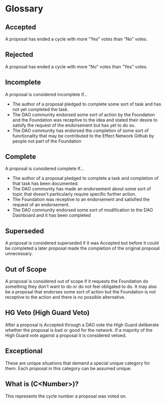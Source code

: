 # Glossary

## Accepted

A proposal has ended a cycle with more "Yes" votes than "No" votes.

## Rejected

A proposal has ended a cycle with more "No" votes than "Yes" votes.

## Incomplete

A proposal is considered incomplete if...  


* The author of a proposal pledged to complete some sort of task and has not yet completed the task.
* The DAO community endorsed some sort of action by the Foundation and the Foundation was receptive to the idea and stated their desire to satisfy the request of the endorsement but has yet to do so.
* The DAO community has endorsed the completion of some sort of functionality that may be contributed to the Effect Network Github by people not part of the Foundation

## Complete

A proposal is considered complete if...

* The author of a proposal pledged to complete a task and completion of that task has been documented.
* The DAO community has made an endorsement about some sort of topic that doesn't particularly require specific further action.
* The Foundation was receptive to an endorsement and satisfied the request of an endorsement.
* The DAO community endorsed some sort of modification to the DAO Dashboard and it has been completed

## Superseded

A proposal is considered superseded if it was Accepted but before it could be completed a later proposal made the completion of the original proposal unnecessary.

## Out of Scope

A proposal is considered out of scope if it requests the Foundation do something they don't want to do or do not feel obligated to do. It may also be a proposal that endorses some sort of action but the Foundation is not receptive to the action and there is no possible alternative.

## HG Veto \(High Guard Veto\)

After a proposal is Accepted through a DAO vote the High Guard deliberate whether the proposal is bad or good for the network. If a majority of the High Guard vote against a proposal it is considered vetoed.

## Exceptional

These are unique situations that demand a special unique category for them. Each proposal in this category can be assumed unique. 

## What is \(C&lt;Number&gt;\)?

This represents the cycle number a proposal was voted on.

